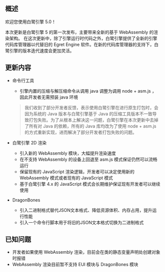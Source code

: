## 概述

欢迎您使用白鹭引擎 5.0！

本次更新是白鹭引擎 5 的第一次发布，主要带来全新的基于 WebAssembly 的渲染架构。
在这次更新中，除了引擎运行时代码之外，白鹭引擎提供了全新的引擎代码库管理器以代替旧的 Egret Engine 软件。在新的代码库管理器的支持下，白鹭引擎的版本迭代速度会更加灵活。

## 更新内容

* 命令行工具
    * 引擎内置的压缩与解压缩命令从调用 java 调整为调用 node + asm.js ，因此开发者无需预装 java 环境

    > 我们收到了部分开发者反馈，表示使用白鹭引擎在进行原生打包时，会因为系统的 Java 版本与白鹭引擎基于 Java 的压缩工具版本不一致导致打包失败。为了从根本上解决这一问题，白鹭引擎在本次更新中去掉了所有对 Java 的依赖，所有的 Java 库均改为了使用 node + asm.js 的方式重新实现，进而解决了部分开发者打包失败的问题。

* 白鹭引擎 2D 渲染
    * 引入新的 WebAssembly 模块，大幅提升渲染速度
    * 在不支持 WebAssembly 的设备上回退至 asm.js 模式保证仍然可以流畅运行
    * 保留现有的 JavaScript 渲染逻辑，开发者可以决定使用新的 WebAssembly 模式或者现有的 JavaScript 模式
    * 基于白鹭引擎 4.x 的 JavaScript 模式会长期维护保证现有开发者可以继续使用

* DragonBones
    * 引入二进制格式替代JSON文本格式、降低资源体积、内存占用，提升运行性能
    * 引入一个命令行脚本用于将旧的JSON文本格式切换为二进制格式

## 已知问题

* 开发者如果使用 WebAssembly 渲染，目前会在类的静态变量声明处创建对象时报错
* WebAssembly 渲染目前暂不支持 EUI 模块与 DragonBones 模块
